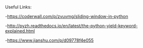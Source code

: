 Useful Links:

-https://coderwall.com/p/zvuvmg/sliding-window-in-python 

-http://pyzh.readthedocs.io/en/latest/the-python-yield-keyword-explained.html 

-https://www.jianshu.com/p/d09778f4e055 

